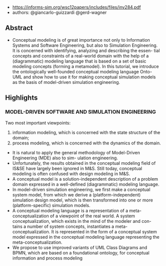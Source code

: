 
- https://informs-sim.org/wsc12papers/includes/files/inv284.pdf
- authors: @giancarlo-guizzardi @gerd-wagner

## Abstract

- Conceptual modeling is of great importance not only to Information Systems and Software Engineering, but also to Simulation Engineering. It is concerned with identifying, analyzing and describing the essen- tial concepts and constraints of a real-world domain with the help of a (diagrammatic) modeling language that is based on a set of basic modeling concepts (forming a metamodel). In this tutorial, we introduce the ontologically well-founded conceptual modeling language Onto-UML and show how to use it for making conceptual simulation models as the basis of model-driven simulation engineering.

## Highlights

### MODEL-DRIVEN SOFTWARE AND SIMULATION ENGINEERING

Two most important viewpoints:
1. information modeling, which is concerned with the state structure of the domain;
2. process modeling, which is concerned with the dynamics of the domain.

- It is natural to apply the general methodology of Model-Driven Engineering (MDE) also to sim-
ulation engineering.
- Unfortunately, the results obtained in the conceptual modeling field of IS&SE have largely been
ignored in M&S. Still today, conceptual modeling is often confused with design modeling in
M&S.
- A conceptual model is a solution-independent description of a problem domain expressed in a
well-defined (diagrammatic) modeling language.
- In model-driven simulation engineering, we first make a conceptual system model, from which
we derive a (platform-independent) simulation design model, which is then transformed into one
or more (platform-specific) simulation models.
- A conceptual modeling language is a representation of a meta-conceptualization of a viewpoint
of the real world. A system conceptualization, which exists in the mind of the modeler and con-
tains a number of system concepts, instantiates a meta-conceptualization. It is represented in the
form of a conceptual system model expressed in the conceptual modeling language representing
the meta-conceptualization.
- We propose to use improved variants of UML Class Diagrams and BPMN, which are based on a
foundational ontology, for conceptual information and process modeling